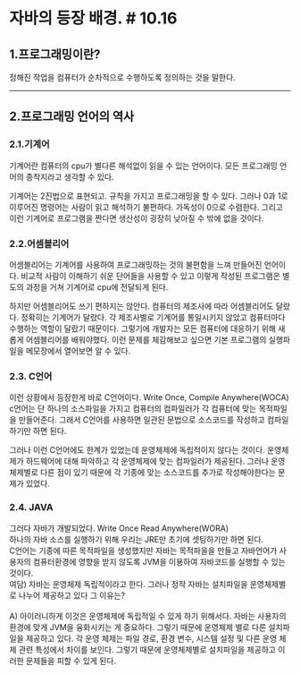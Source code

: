 
# 자바의 등장 배경. # 10.16
## 1.프로그래밍이란?
정해진 작업을 컴퓨터가 순차적으로 수행하도록 정의하는 것을 말한다.

----
## 2.프로그래밍 언어의 역사

### 2.1.기계어 
  기계어란 컴퓨터의 cpu가 별다른 해석없이 읽을 수 있는 언어이다. 모든 프로그래밍 언어의 종착지라고 생각할 수 있다.

 기계어는 2진법으로 표현되고. 규칙을 가지고 프로그래밍을 할 수 있다.
그러나 0과 1로 이루어진 명령어는 사람이 읽고 해석하기 불편하다. 가독성이 0으로 수렴한다. 그리고 이런 기계어로 프로그램을 짠다면 생산성이 굉장히 낮아질 수 밖에 없을 것이다.

### 2.2.어셈블리어  
  어셈블리어는 기계어를 사용하여 프로그래밍하는 것의 불편함을 느껴 만들어진 언어이다. 비교적 사람이 이해하기 쉬운 단어들을 사용할 수 있고 이렇게 작성된 프로그램은 별도의 과정을 거쳐 기계어로 cpu에 전달되게 된다.

하지만 어셈블리어도 쓰기 편하지는 않안다. 컴퓨터의 제조사에 따라 어셈블리어도 달랐다. 
정확히는 기계어가 달랐다. 각 제조사별로 기계어를 통일시키지 않았고 컴퓨터마다 수행하는 역할이 달랐기 때문이다.
그렇기에 개발자는 모든 컴퓨터에 대응하기 위해 새롭게 어셈블리어를 배워야했다. 
이런 문제를 체감해보고 싶으면 기본 프로그램의 실행파일을 메모장에서 열어보면 알 수 있다.

### 2.3. C언어
이런 상황에서 등장한게 바로 C언어이다.
Write Once, Compile Anywhere(WOCA)
c언어는 단 하나의 소스파일을 가지고 컴퓨터의 컴파일러가 각 컴퓨터에 맞는 목적파일을 만들어준다. 그래서 C언어를 사용하면 일관된 문법으로 소스코드를 작성하고 컴파일하기만 하면 된다.

그러나 이런 C언어에도 한계가 있었는데 운영체제에 독립적이지 않다는 것이다.
운영체제가 하드웨어에 대해 파악하고 각 운영체제에 맞는 컴파일러가 제공된다. 그러나 운영체제별로 다른 점이 있기 때문에 각 기종에 맞는 소스코드를 추가로 작성해야한다는 문제가 있었다.

### 2.4. JAVA
 그러다 자바가 개발되었다. 
Write Once Read Anywhere(WORA)<br>
하나의 자바 소스를 실행하기 위해 우리는 JRE만 초기에 셋팅하기만 하면 된다.<br>
C언어는 기종에 따른 목적파일을 생성했지만
자바는 목적파을을 만들고 자바언어가 사용자의 컴퓨터환경에 영향을 받지 않도록 JVM을 이용하여 자바코드를 실행할 수 있는것이다.
<br>
여담) 자바는 운영체제 독립적이라고 한다. 그러나 정작 자바는 설치파일을 운영체제별로 나누어 제공하고 있다 그 이유는?
<br>
<br>
A) 아이러니하게 이것은 운영체제에 독립적일 수 있게 하기 위해서다.
자바는 사용자의 환경에 맞게 JVM을 융화시키는 게 중요하다. 그렇기 때문에 운영체제 별로 다른 설치파일을 제공하고 있다.
각 운영 체제는 파일 경로, 환경 변수, 시스템 설정 및 다른 운영 체제 관련 특성에서 차이를 보인다. 그렇기 때문에 운영체제별로 설치파일을 제공하고 이러한 문제들을 피할 수 있게 된다.
